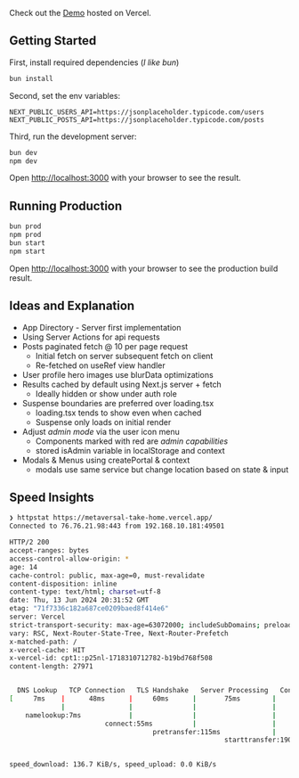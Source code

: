 Check out the [Demo](https://metaversal-take-home.vercel.app/) hosted on Vercel.

## Getting Started
First, install required dependencies (_I like bun_)

```bash
bun install
```
Second, set the env variables:

```dotenv
NEXT_PUBLIC_USERS_API=https://jsonplaceholder.typicode.com/users
NEXT_PUBLIC_POSTS_API=https://jsonplaceholder.typicode.com/posts
```
Third, run the development server:

```bash
bun dev
npm dev
```

Open [http://localhost:3000](http://localhost:3000) with your browser to see the result.

## Running Production

```bash
bun prod
npm prod
bun start
npm start
```
Open [http://localhost:3000](http://localhost:3000) with your browser to see the 
production build result. 

## Ideas and Explanation
* App Directory - Server first implementation
* Using Server Actions for api requests
* Posts paginated fetch @ 10 per page request
  * Initial fetch on server subsequent fetch on client
  * Re-fetched on useRef view handler
* User profile hero images use blurData optimizations
* Results cached by default using Next.js server + fetch
  * Ideally hidden or show under auth role
* Suspense boundaries are preferred over loading.tsx
  * loading.tsx tends to show even when cached
  * Suspense only loads on initial render
* Adjust _admin mode_ via the user icon menu
  * Components marked with red are _admin capabilities_
  * stored isAdmin variable in localStorage and context
* Modals & Menus using createPortal & context
  * modals use same service but change location based on state & input

## Speed Insights
```bash
❯ httpstat https://metaversal-take-home.vercel.app/
Connected to 76.76.21.98:443 from 192.168.10.181:49501

HTTP/2 200
accept-ranges: bytes
access-control-allow-origin: *
age: 14
cache-control: public, max-age=0, must-revalidate
content-disposition: inline
content-type: text/html; charset=utf-8
date: Thu, 13 Jun 2024 20:31:52 GMT
etag: "71f7336c182a687ce0209baed8f414e6"
server: Vercel
strict-transport-security: max-age=63072000; includeSubDomains; preload
vary: RSC, Next-Router-State-Tree, Next-Router-Prefetch
x-matched-path: /
x-vercel-cache: HIT
x-vercel-id: cpt1::p25nl-1718310712782-b19bd768f508
content-length: 27971


  DNS Lookup   TCP Connection   TLS Handshake   Server Processing   Content Transfer
[     7ms    |      48ms      |     60ms      |       75ms        |        9ms       ]
             |                |               |                   |                  |
    namelookup:7ms            |               |                   |                  |
                        connect:55ms          |                   |                  |
                                    pretransfer:115ms             |                  |
                                                      starttransfer:190ms            |
                                                                                 total:199ms

speed_download: 136.7 KiB/s, speed_upload: 0.0 KiB/s
```


